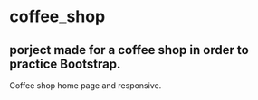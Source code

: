# coffee_shop

## porject made for a coffee shop in order to practice Bootstrap.

Coffee shop home page and responsive.
